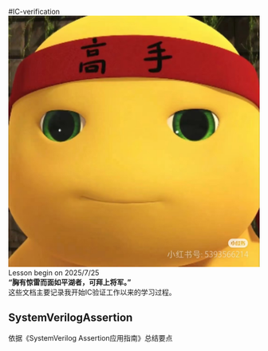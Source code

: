 #IC-verification
![本质高手](https://github.com/Lesson927/IC-verification/blob/main/images/%E5%A5%B6%E9%BE%99.jpg)  
Lesson begin on 2025/7/25  
**“胸有惊雷而面如平湖者，可拜上将军。”**  
这些文档主要记录我开始IC验证工作以来的学习过程。  
## SystemVerilogAssertion
依据《SystemVerilog Assertion应用指南》总结要点
